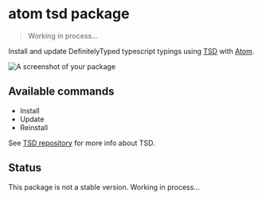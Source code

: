 # atom tsd package

> Working in process...

Install and update DefinitelyTyped typescript typings using [TSD](https://github.com/DefinitelyTyped/tsd) with [Atom](https://atom.io).

![A screenshot of your package](https://github.com/Diullei/atom-tsd/raw/master/optimised.gif)

## Available commands

* Install
* Update
* Reinstall

See [TSD repository](https://github.com/DefinitelyTyped/tsd) for more info about TSD.

## Status

This package is not a stable version. Working in process...
